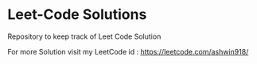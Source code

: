 # Leet-Code Solutions
 Repository to keep track of Leet Code Solution

For more Solution visit my LeetCode id : https://leetcode.com/ashwin918/
